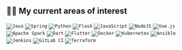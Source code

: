 ## 👨‍💻 My current areas of interest
<code><img alt="Java" src="https://img.shields.io/badge/java-%23ED8B00.svg?&style=for-the-badge&logo=java&logoColor=white"/></code>
<code><img alt="Spring" src="https://img.shields.io/badge/spring-%236DB33F.svg?&style=for-the-badge&logo=spring&logoColor=white"/></code>
<code><img alt="Python" src="https://img.shields.io/badge/python-%2314354C.svg?&style=for-the-badge&logo=python&logoColor=white"/></code>
<code><img alt="Flask" src="https://img.shields.io/badge/flask-%23000.svg?&style=for-the-badge&logo=flask&logoColor=white"/></code>
<code><img alt="JavaScript" src="https://img.shields.io/badge/javascript-%23323330.svg?&style=for-the-badge&logo=javascript&logoColor=%23F7DF1E"/></code>
<code><img alt="NodeJS" src="https://img.shields.io/badge/node.js-%2343853D.svg?&style=for-the-badge&logo=node.js&logoColor=white"/></code>
<code><img alt="Vue.js" src="https://img.shields.io/badge/vuejs-%2335495e.svg?&style=for-the-badge&logo=vue.js&logoColor=%234FC08D"/></code>
<code><img alt="Apache Spark" src="https://img.shields.io/static/v1?style=for-the-badge&message=Apache+Spark&color=E25A1C&logo=Apache+Spark&logoColor=FFFFFF&label="/></code>
<code><img alt="Dart" src="https://img.shields.io/badge/dart-%230175C2.svg?&style=for-the-badge&logo=dart&logoColor=white"/></code>
<code><img alt="Flutter" src="https://img.shields.io/badge/Flutter-%2302569B.svg?&style=for-the-badge&logo=Flutter&logoColor=white" /></code>
<code><img alt="Docker" src="https://img.shields.io/badge/docker-%230db7ed.svg?&style=for-the-badge&logo=docker&logoColor=white"/></code>
<code><img alt="Kubernetes" src="https://img.shields.io/badge/kubernetes-%23326ce5.svg?&style=for-the-badge&logo=kubernetes&logoColor=white"/></code>
<code><img alt="Ansible" src="https://img.shields.io/badge/ansible-%231A1918.svg?&style=for-the-badge&logo=ansible&logoColor=white"/></code>
<code><img alt="Jenkins" src="https://img.shields.io/badge/jenkins-%232C5263.svg?&style=for-the-badge&logo=jenkins&logoColor=white"/></code>
<code><img alt="GitLab CI" src="https://img.shields.io/badge/GitLabCI-%23181717.svg?&style=for-the-badge&logo=gitlab&logoColor=white"/></code>
<code><img alt="Terraform" src="https://img.shields.io/badge/terraform-%235835CC.svg?&style=for-the-badge&logo=terraform&logoColor=white"/></code>

<!--
**AliDenno/AliDenno** is a ✨ _special_ ✨ repository because its `README.md` (this file) appears on your GitHub profile.

### Hi there 👋

Here are some ideas to get you started:

- 🔭 I’m currently working on ...
- 🌱 I’m currently learning ...
- 👯 I’m looking to collaborate on ...
- 🤔 I’m looking for help with ...
- 💬 Ask me about ...
- 📫 How to reach me: ...
- 😄 Pronouns: ...
- ⚡ Fun fact: ...
-->
